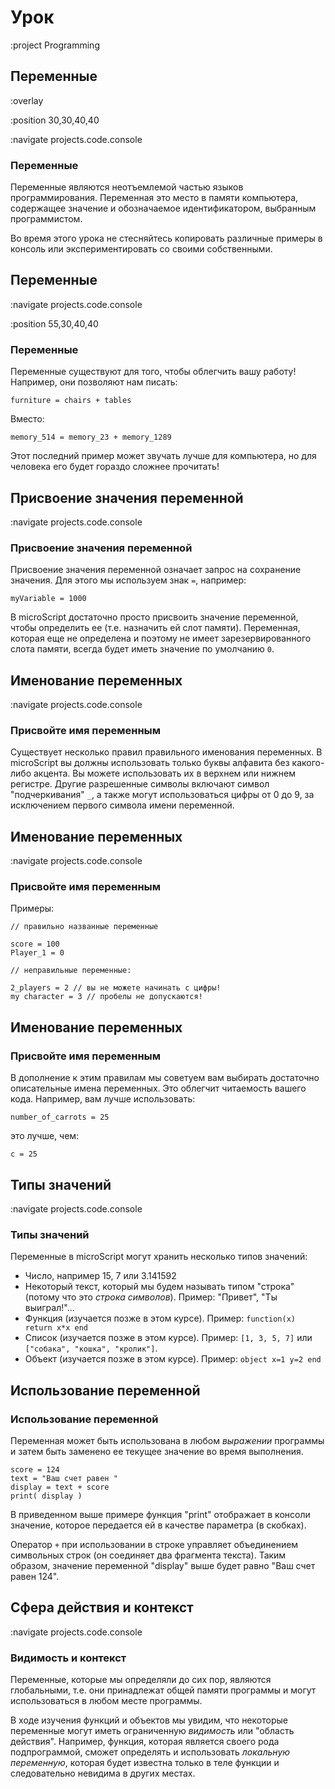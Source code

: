 # Урок

:project Programming

## Переменные

:overlay

:position 30,30,40,40

:navigate projects.code.console

### Переменные

Переменные являются неотъемлемой частью языков программирования. Переменная это место в памяти компьютера, содержащее значение и
обозначаемое идентификатором, выбранным программистом.

Во время этого урока не стесняйтесь копировать различные примеры в консоль или экспериментировать со своими собственными.

## Переменные

:navigate projects.code.console

:position 55,30,40,40

### Переменные

Переменные существуют для того, чтобы облегчить вашу работу! Например, они позволяют нам писать:

```
furniture = chairs + tables
```

Вместо:

```
memory_514 = memory_23 + memory_1289
```

Этот последний пример может звучать лучше для компьютера, но для человека его будет гораздо сложнее
прочитать!

## Присвоение значения переменной

:navigate projects.code.console

### Присвоение значения переменной

Присвоение значения переменной означает запрос на сохранение значения. Для этого мы используем знак ```=```, например:

```
myVariable = 1000
```

В microScript достаточно просто присвоить значение переменной, чтобы определить ее (т.е. назначить ей слот памяти). Переменная, которая еще не определена и поэтому не имеет зарезервированного слота памяти, всегда будет иметь значение по умолчанию ```0```.

## Именование переменных

:navigate projects.code.console

### Присвойте имя переменным

Существует несколько правил правильного именования переменных. В microScript вы должны использовать только буквы алфавита без какого-либо акцента. Вы можете использовать их в верхнем или нижнем регистре.
Другие разрешенные символы включают символ "подчеркивания" ```_```, а также могут использоваться цифры от 0 до 9, за исключением первого символа имени переменной.


## Именование переменных

:navigate projects.code.console

### Присвойте имя переменным

Примеры:
```
// правильно названные переменные

score = 100
Player_1 = 0

// неправильные переменные:

2_players = 2 // вы не можете начинать с цифры!
my character = 3 // пробелы не допускаются!
```

## Именование переменных

### Присвойте имя переменным

В дополнение к этим правилам мы советуем вам выбирать достаточно описательные имена переменных. Это облегчит читаемость вашего кода.
Например, вам лучше использовать:

```
number_of_carrots = 25
```

это лучше, чем:

```
c = 25
```

## Типы значений

:navigate projects.code.console

### Типы значений

Переменные в microScript могут хранить несколько типов значений:

* Число, например 15, 7 или 3.141592
* Некоторый текст, который мы будем называть типом "строка" (потому что это *строка символов*). Пример: "Привет",
"Ты выиграл!"...
* Функция (изучается позже в этом курсе). Пример: ```function(x) return x*x end```
* Список (изучается позже в этом курсе). Пример: ```[1, 3, 5, 7]``` или ```["собака", "кошка", "кролик"]```.
* Объект (изучается позже в этом курсе). Пример: ```object x=1 y=2 end```

## Использование переменной

### Использование переменной

Переменная может быть использована в любом *выражении* программы и затем быть заменено ее текущее значение во время выполнения.

```
score = 124
text = "Ваш счет равен "
display = text + score
print( display )
```

В приведенном выше примере функция "print" отображает в консоли значение, которое передается ей в качестве параметра (в скобках).

Оператор ```+``` при использовании в строке управляет объединением символьных строк (он соединяет два фрагмента текста). Таким образом, значение
переменной "display" выше будет равно "Ваш счет равен 124".

## Сфера действия и контекст

:navigate projects.code.console

### Видимость и контекст

Переменные, которые мы определяли до сих пор, являются глобальными, т.е. они принадлежат общей памяти программы и могут использоваться в любом месте программы.

В ходе изучения функций и объектов мы увидим, что некоторые переменные могут иметь ограниченную *видимость* или "область действия". Например, функция, которая является своего рода подпрограммой, сможет определять и использовать *локальную переменную*, которая будет известна только в теле функции и следовательно невидима в других местах.